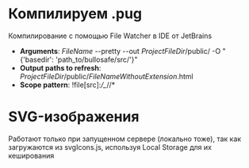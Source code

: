 # Компилируем .pug
Компилированиe с помощью File Watcher в IDE от JetBrains
* __Arguments__: $FileName$ --pretty --out $ProjectFileDir$/public/ -O "{'basedir': 'path_to/bullosafe/src/'}"
* __Output paths to refresh__: $ProjectFileDir$/public/$FileNameWithoutExtension$.html
* __Scope pattern__: !file[src]:*/_*//*

# SVG-изображения
Работают только при запущенном сервере (локально тоже), так как загружаются из svgIcons.js, используя Local Storage для их кеширования

